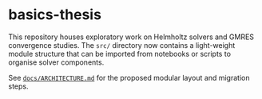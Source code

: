 # basics-thesis

This repository houses exploratory work on Helmholtz solvers and GMRES
convergence studies.  The `src/` directory now contains a light-weight module
structure that can be imported from notebooks or scripts to organise solver
components.

See [`docs/ARCHITECTURE.md`](docs/ARCHITECTURE.md) for the proposed modular
layout and migration steps.

